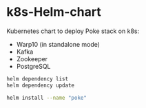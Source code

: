 # k8s-Helm-chart

Kubernetes chart to deploy Poke stack on k8s:

* Warp10 (in standalone mode)
* Kafka
* Zookeeper
* PostgreSQL

````bash
helm dependency list
helm dependency update

helm install --name "poke"
````